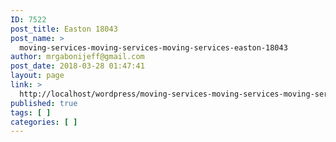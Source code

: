 ```yaml
---
ID: 7522
post_title: Easton 18043
post_name: >
  moving-services-moving-services-moving-services-easton-18043
author: mrgabonijeff@gmail.com
post_date: 2018-03-28 01:47:41
layout: page
link: >
  http://localhost/wordpress/moving-services-moving-services-moving-services-easton-18043/
published: true
tags: [ ]
categories: [ ]
---
```

